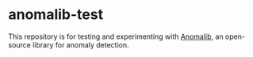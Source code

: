 # anomalib-test
This repository is for testing and experimenting with [Anomalib](https://github.com/openvinotoolkit/anomalib), an open-source library for anomaly detection.
